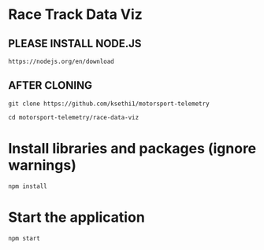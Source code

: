 # Race Track Data Viz

## PLEASE INSTALL NODE.JS 
```
https://nodejs.org/en/download
```

## AFTER CLONING

```
git clone https://github.com/ksethi1/motorsport-telemetry

cd motorsport-telemetry/race-data-viz
```

# Install libraries and packages (ignore warnings)
```
npm install
```

# Start the application
```
npm start
```
